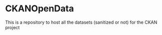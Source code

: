 CKANOpenData
============

This is a repository to host all the datasets (sanitized or not) for the CKAN project
